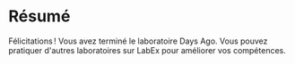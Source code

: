 # Résumé

Félicitations ! Vous avez terminé le laboratoire Days Ago. Vous pouvez pratiquer d'autres laboratoires sur LabEx pour améliorer vos compétences.
